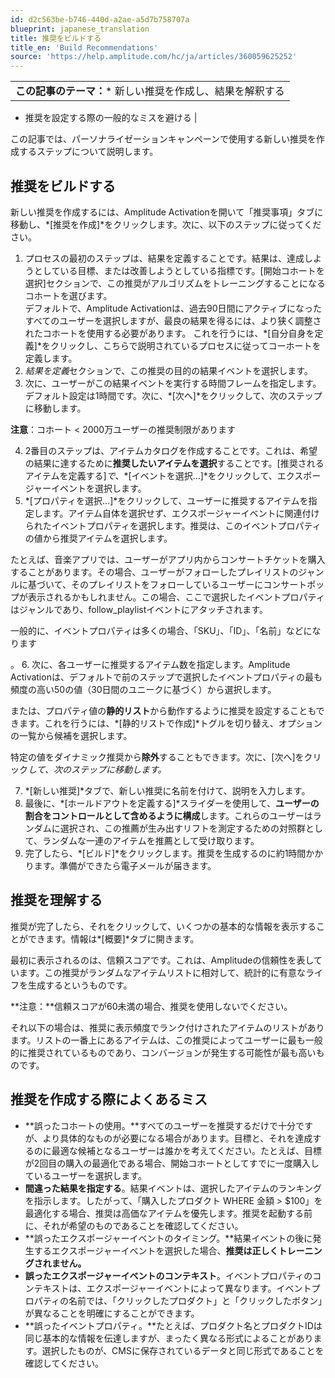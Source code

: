 ```yaml
---
id: d2c563be-b746-440d-a2ae-a5d7b758707a
blueprint: japanese_translation
title: 推奨をビルドする
title_en: 'Build Recommendations'
source: 'https://help.amplitude.com/hc/ja/articles/360059625252'
---
```

|  |
| --- |
| **この記事のテーマ：*** 新しい推奨を作成し、結果を解釈する
* 推奨を設定する際の一般的なミスを避ける
 |

この記事では、パーソナライゼーションキャンペーンで使用する新しい推奨を作成するステップについて説明します。

## 推奨をビルドする

新しい推奨を作成するには、Amplitude Activationを開いて「推奨事項」タブに移動し、*[推奨を作成]*をクリックします。次に、以下のステップに従ってください。

1. プロセスの最初のステップは、結果を定義することです。結果は、達成しようとしている目標、または改善しようとしている指標です。[開始コホートを選択]セクションで、この推奨がアルゴリズムをトレーニングすることになるコホートを選びます。  
デフォルトで、Amplitude Activationは、過去90日間にアクティブになったすべてのユーザーを選択しますが、最良の結果を得るには、より狭く調整されたコホートを使用する必要があります。 これを行うには、*[自分自身を定義]*をクリックし、こちらで説明されているプロセスに従ってコーホートを定義します。
2. *結果を定義*セクションで、この推奨の目的の結果イベントを選択します。
3. 次に、ユーザーがこの結果イベントを実行する時間フレームを指定します。デフォルト設定は1時間です。次に、*[次へ]*をクリックして、次のステップに移動します。

**注意**：コホート < 2000万ユーザーの推奨制限があります

4. 2番目のステップは、アイテムカタログを作成することです。これは、希望の結果に達するために**推奨したいアイテムを選択**することです。[推奨されるアイテムを定義する]*で*、*[イベントを選択…]*をクリックして、エクスポージャーイベントを選択します。
5. *[プロパティを選択...]*をクリックして、ユーザーに推奨するアイテムを指定します。アイテム自体を選択せず、エクスポージャーイベントに関連付けられたイベントプロパティを選択します。推奨は、このイベントプロパティの値から推奨アイテムを選択します。  
  
たとえば、音楽アプリでは、ユーザーがアプリ内からコンサートチケットを購入することがあります。その場合、ユーザーがフォローしたプレイリストのジャンルに基づいて、そのプレイリストをフォローしているユーザーにコンサートポップが表示されるかもしれません。この場合、ここで選択したイベントプロパティはジャンルであり、follow\_playlistイベントにアタッチされます。  
  
一般的に、イベントプロパティは多くの場合、「SKU」、「ID」、「名前」などになります  
  
。
6. 次に、各ユーザーに推奨するアイテム数を指定します。Amplitude Activationは、デフォルトで前のステップで選択したイベントプロパティの最も頻度の高い50の値（30日間のユニークに基づく）から選択します。  
  
または、プロパティ値の**静的リスト**から動作するように推奨を設定することもできます。これを行うには、*[静的リストで作成]*トグルを切り替え、オプションの一覧から候補を選択します。

特定の値をダイナミック推奨から**除外**することもできます。次に、[次へ]をクリック*して、次のステップに移動します。*

7. *[新しい推奨]*タブで、新しい推奨に名前を付けて、説明を入力します。
8. 最後に、*[ホールドアウトを定義する]*スライダーを使用して、**ユーザーの割合をコントロールとして含めるように構成**します。これらのユーザーはランダムに選択され、この推薦が生み出すリフトを測定するための対照群として、ランダムな一連のアイテムを推薦として受け取ります。
9. 完了したら、*[ビルド]*をクリックします。推奨を生成するのに約1時間かかります。準備ができたら電子メールが届きます。

## 推奨を理解する

推奨が完了したら、それをクリックして、いくつかの基本的な情報を表示することができます。情報は*[概要]*タブに開きます。

最初に表示されるのは、信頼スコアです。これは、Amplitudeの信頼性を表しています。この推奨がランダムなアイテムリストに相対して、統計的に有意なライフを生成するというものです。

**注意：**信頼スコアが60未満の場合、推奨を使用しないでください。

それ以下の場合は、推奨に表示頻度でランク付けされたアイテムのリストがあります。リストの一番上にあるアイテムは、この推奨によってユーザーに最も一般的に推奨されているものであり、コンバージョンが発生する可能性が最も高いものです。

## 推奨を作成する際によくあるミス

* **誤ったコホートの使用。**すべてのユーザーを推奨するだけで十分ですが、より具体的なものが必要になる場合があります。目標と、それを達成するのに最適な候補となるユーザーは誰かを考えてください。たとえば、目標が2回目の購入の最適化である場合、開始コホートとしてすでに一度購入しているユーザーを選択します。
* **間違った結果を指定する**。結果イベントは、選択したアイテムのランキングを指示します。したがって、「購入したプロダクト WHERE 金額 > $100」を最適化する場合、推奨は高価なアイテムを優先します。推奨を起動する前に、それが希望のものであることを確認してください。
* **誤ったエクスポージャーイベントのタイミング。**結果イベントの後に発生するエクスポージャーイベントを選択した場合、**推奨は正しくトレーニングされません。**
* **誤ったエクスポージャーイベントのコンテキスト**。イベントプロパティのコンテキストは、エクスポージャーイベントによって異なります。イベントプロパティの名前では、「クリックしたプロダクト」と「クリックしたボタン」が異なることを明確にすることができます。
* **誤ったイベントプロパティ。**たとえば、プロダクト名とプロダクトIDは同じ基本的な情報を伝達しますが、まったく異なる形式によることがあります。選択したものが、CMSに保存されているデータと同じ形式であることを確認してください。